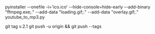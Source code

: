 pyinstaller --onefile -i='ico.ico' --hide-console=hide-early --add-binary "ffmpeg.exe;."   --add-data "loading.gif;." --add-data "overlay.gif;."  youtube_to_mp3.py

git tag v.2.1
git push -u origin && git push --tags
